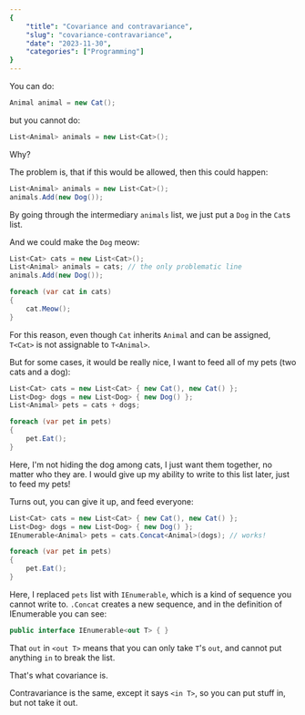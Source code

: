 ```yaml
---
{
    "title": "Covariance and contravariance",
    "slug": "covariance-contravariance",
    "date": "2023-11-30",
    "categories": ["Programming"]
}
---
```


You can do:

```csharp
Animal animal = new Cat();
```

but you cannot do:

```csharp
List<Animal> animals = new List<Cat>();
```

Why?

The problem is, that if this would be allowed, then this could happen:

```csharp
List<Animal> animals = new List<Cat>();
animals.Add(new Dog());
```

By going through the intermediary `animals` list, we just put a `Dog` in the `Cat`s list.

And we could make the `Dog` meow:

```csharp
List<Cat> cats = new List<Cat>();
List<Animal> animals = cats; // the only problematic line
animals.Add(new Dog());

foreach (var cat in cats)
{
    cat.Meow();
}
```

For this reason, even though `Cat` inherits `Animal` and can be assigned, `T<Cat>` is not assignable to `T<Animal>`.

But for some cases, it would be really nice, I want to feed all of my pets (two cats and a dog):

```csharp
List<Cat> cats = new List<Cat> { new Cat(), new Cat() };
List<Dog> dogs = new List<Dog> { new Dog() };
List<Animal> pets = cats + dogs;

foreach (var pet in pets)
{
    pet.Eat();
}
```

Here, I'm not hiding the dog among cats, I just want them together, no matter who they are.
I would give up my ability to write to this list later, just to feed my pets!

Turns out, you can give it up, and feed everyone:

```csharp
List<Cat> cats = new List<Cat> { new Cat(), new Cat() };
List<Dog> dogs = new List<Dog> { new Dog() };
IEnumerable<Animal> pets = cats.Concat<Animal>(dogs); // works!

foreach (var pet in pets)
{
    pet.Eat();
}
```

Here, I replaced `pets` list with `IEnumerable`, which is a kind of sequence you cannot write to.
`.Concat` creates a new sequence, and in the definition of IEnumerable you can see:

```csharp
public interface IEnumerable<out T> { }
```

That `out` in `<out T>` means that you can only take `T`'s `out`, and cannot put anything `in` to break the list.

That's what covariance is.

Contravariance is the same, except it says `<in T>`, so you can put stuff in, but not take it out.
